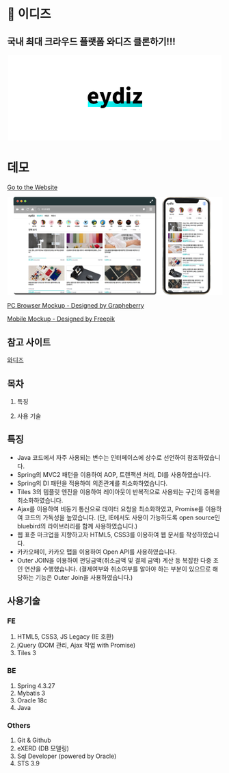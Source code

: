 # 🎁 이디즈

## 국내 최대 크라우드 플랫폼 와디즈 클론하기!!!

<div align="center">
  <img src="./docs/assets/readme/logo.png" width="500px" />
</div>

# 데모

[Go to the Website](http://java.sannim.com/eydiz)

![목업](./docs/assets/readme/mockups.png)

[PC Browser Mockup - Designed by Grapheberry](https://www.graphberry.com/item/flat-browser-mockup/)

[Mobile Mockup - Designed by Freepik](https://freepik.com)

## 참고 사이트

[와디즈](https://www.wadiz.kr)

## 목차

1. 특징

2. 사용 기술

## 특징

- Java 코드에서 자주 사용되는 변수는 인터페이스에 상수로 선언하여 참조하였습니다.
- Spring의 MVC2 패턴을 이용하여 AOP, 트랜잭션 처리, DI를 사용하였습니다.
- Spring의 DI 패턴을 적용하여 의존관계를 최소화하였습니다.
- Tiles 3의 템플릿 엔진을 이용하여 레이아웃이 반복적으로 사용되는 구간의 중복을 최소화하였습니다.
- Ajax를 이용하여 비동기 통신으로 데이터 요청을 최소화하였고, Promise를 이용하여 코드의 가독성을 높였습니다.
  (단, IE에서도 사용이 가능하도록 open source인 bluebird의 라이브러리를 함께 사용하였습니다.)
- 웹 표준 마크업을 지향하고자 HTML5, CSS3를 이용하여 웹 문서를 작성하였습니다.
- 카카오페이, 카카오 맵을 이용하여 Open API를 사용하였습니다.
- Outer JOIN을 이용하여 펀딩금액(취소금액 및 결제 금액) 계산 등 복잡한 다중 조인 연산을 수행했습니다.
  (결제여부와 취소여부를 알아야 하는 부분이 있으므로 해당하는 기능은 Outer Join을 사용하였습니다.)

## 사용기술

### FE

1. HTML5, CSS3, JS Legacy (IE 호환)
2. jQuery (DOM 관리, Ajax 작업 with Promise)
3. Tiles 3

### BE

1. Spring 4.3.27
2. Mybatis 3
3. Oracle 18c
4. Java

### Others

1. Git & Github
2. eXERD (DB 모델링)
3. Sql Developer (powered by Oracle)
4. STS 3.9
